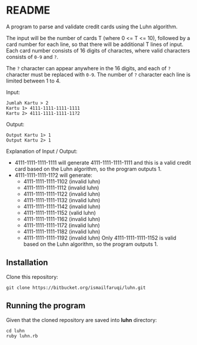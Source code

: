 README
======

A program to parse and validate credit cards using the Luhn algorithm.

The input will be the number of cards T (where 0 <= T <= 10), followed by a card number for each line,
so that there will be additional T lines of input. Each card number consists of 16 digits of charactes,
where valid characters consists of `0-9` and `?`.

The `?` character can appear anywhere in the 16 digits, and each of `?` character must be replaced
with `0-9`. The number of `?` character each line is limited between 1 to 4.
  
Input:
```
Jumlah Kartu > 2
Kartu 1> 4111-1111-1111-1111
Kartu 2> 4111-1111-1111-11?2
```
 
Output:
```
Output Kartu 1> 1
Output Kartu 2> 1  
```
 
Explanation of Input / Output:

- 4111-1111-1111-1111 will generate 4111-1111-1111-1111 
  and this is a valid credit card based on the Luhn algorithm, so the program outputs 1.
- 4111-1111-1111-11?2 will generate:
  * 4111-1111-1111-1102 (invalid luhn)
  * 4111-1111-1111-1112 (invalid luhn)
  * 4111-1111-1111-1122 (invalid luhn)
  * 4111-1111-1111-1132 (invalid luhn)
  * 4111-1111-1111-1142 (invalid luhn)
  * 4111-1111-1111-1152 (valid luhn)
  * 4111-1111-1111-1162 (invalid luhn)
  * 4111-1111-1111-1172 (invalid luhn)
  * 4111-1111-1111-1182 (invalid luhn)
  * 4111-1111-1111-1192 (invalid luhn) 
  Only 4111-1111-1111-1152 is valid based on the Luhn algorithm, so the program outputs 1.

## Installation

Clone this repository:

```
git clone https://bitbucket.org/ismailfaruqi/luhn.git
```

## Running the program

Given that the cloned repository are saved into __luhn__ directory:

```
cd luhn
ruby luhn.rb
```
